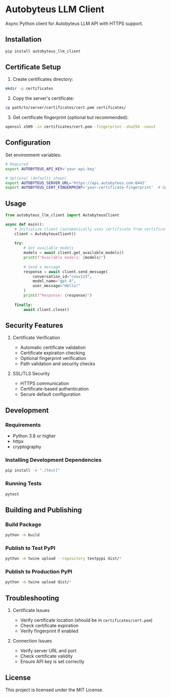 # Autobyteus LLM Client

Async Python client for Autobyteus LLM API with HTTPS support.

## Installation

```bash
pip install autobyteus_llm_client
```

## Certificate Setup

1. Create certificates directory:
```bash
mkdir -p certificates
```

2. Copy the server's certificate:
```bash
cp path/to/server/certificates/cert.pem certificates/
```

3. Get certificate fingerprint (optional but recommended):
```bash
openssl x509 -in certificates/cert.pem -fingerprint -sha256 -noout
```

## Configuration

Set environment variables:
```bash
# Required
export AUTOBYTEUS_API_KEY='your-api-key'

# Optional (defaults shown)
export AUTOBYTEUS_SERVER_URL='https://api.autobyteus.com:8443'
export AUTOBYTEUS_CERT_FINGERPRINT='your-certificate-fingerprint'  # Optional but recommended
```

## Usage

```python
from autobyteus_llm_client import AutobyteusClient

async def main():
    # Initialize client (automatically uses certificate from certificates/cert.pem)
    client = AutobyteusClient()
    
    try:
        # Get available models
        models = await client.get_available_models()
        print(f"Available models: {models}")
        
        # Send a message
        response = await client.send_message(
            conversation_id="conv123",
            model_name="gpt-4",
            user_message="Hello!"
        )
        print(f"Response: {response}")
        
    finally:
        await client.close()
```

## Security Features

1. Certificate Verification
   - Automatic certificate validation
   - Certificate expiration checking
   - Optional fingerprint verification
   - Path validation and security checks

2. SSL/TLS Security
   - HTTPS communication
   - Certificate-based authentication
   - Secure default configuration

## Development

### Requirements
- Python 3.8 or higher
- httpx
- cryptography

### Installing Development Dependencies
```bash
pip install -e ".[test]"
```

### Running Tests
```bash
pytest
```

## Building and Publishing

### Build Package
```bash
python -m build
```

### Publish to Test PyPI
```bash
python -m twine upload --repository testpypi dist/*
```

### Publish to Production PyPI
```bash
python -m twine upload dist/*
```

## Troubleshooting

1. Certificate Issues
   - Verify certificate location (should be in `certificates/cert.pem`)
   - Check certificate expiration
   - Verify fingerprint if enabled

2. Connection Issues
   - Verify server URL and port
   - Check certificate validity
   - Ensure API key is set correctly

## License

This project is licensed under the MIT License.
